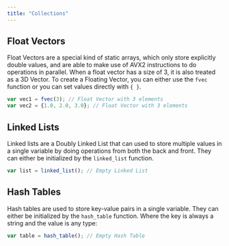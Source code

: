 ```yaml
---
title: "Collections"
---
```


## Float Vectors

Float Vectors are a special kind of static arrays, which only store explicitly double values,
and are able to make use of AVX2 instructions to do operations in parallel.
When a float vector has a size of 3, it is also treated as a 3D Vector.
To create a Floating Vector, you can either use the `fvec` function or you can set values directly with `{ }`.

```js
var vec1 = fvec(3); // Float Vector with 3 elements
var vec2 = {1.0, 2.0, 3.0}; // Float Vector with 3 elements
```

## Linked Lists
Linked lists are a Doubly Linked List that can used to store multiple values
in a single variable by doing operations from both the back and front.
They can either be initialized by the `linked_list` function.

```js
var list = linked_list(); // Empty Linked List
```

## Hash Tables
Hash tables are used to store key-value pairs in a single variable.
They can either be initialized by the `hash_table` function.
Where the key is always a string and the value is any type:

```js
var table = hash_table(); // Empty Hash Table
```
